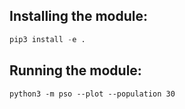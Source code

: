## Installing the module:
```python
pip3 install -e .
```

## Running the module:
```
python3 -m pso --plot --population 30
```
